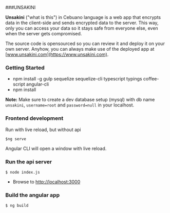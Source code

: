 ###UNSAKINI


**Unsakini** ("what is this") in Cebuano language is a web app that encrypts data in the client-side and sends encrypted data to the server. This way, only you can access your data so it stays safe from everyone else, even when the server gets compromised.

The source code is opensourced so you can review it and deploy it on your own server. Anyhow, you can always make use of the deployed app at [www.unsakini.com](https://www.unsakini.com).


### Getting Started

 - npm install -g gulp sequelize sequelize-cli typescript typings coffee-script angular-cli
 - npm install

**Note:** Make sure to create a dev database setup (mysql) with db name `unsakini`, `username=root` and `password=null` in your localhost.

### Frontend development
Run with live reload, but without api
```
$ng serve
```
Angular CLI will open a window with live reload.


### Run the api server
```
$ node index.js
```
 - Browse to [http://localhost:3000](http://localhost:3000)

### Build the angular app
```
$ ng build
```
